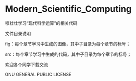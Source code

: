 # Modern_Scientific_Computing
穆壮壮学习“现代科学运算”的相关代码

文件目录说明

fig：每个章节学习中生成的图像，其中子目录为每个章节的标号；

src：每个章节学习中生成的代码，其中子目录为每个章节的标号；

欢迎各个同学下载交流

GNU GENERAL PUBLIC LICENSE
